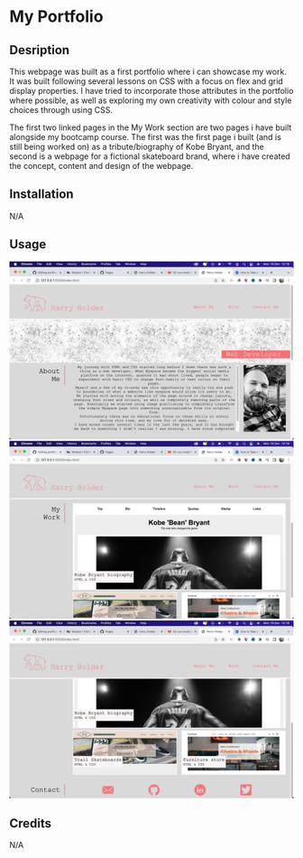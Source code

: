 # My Portfolio

## Desription

This webpage was built as a first portfolio where i can showcase my work. It was built following several lessons on CSS with a focus on flex and grid display properties. I have tried to incorporate those attributes in the portfolio where possible, as well as exploring my own creativity with colour and style choices through using CSS.

The first two linked pages in the My Work section are two pages i have built alongside my bootcamp course. The first was the first page i built (and is still being worked on) as a tribute/biography of Kobe Bryant, and the second is a webpage for a fictional skateboard brand, where i have created the concept, content and design of the webpage.

## Installation

N/A

## Usage

![](./assets/images/Screenshot%201.png)
![](./assets/images/Screenshot%202.png)
![](./assets/images/Screenshot%203.png)

## Credits

N/A
